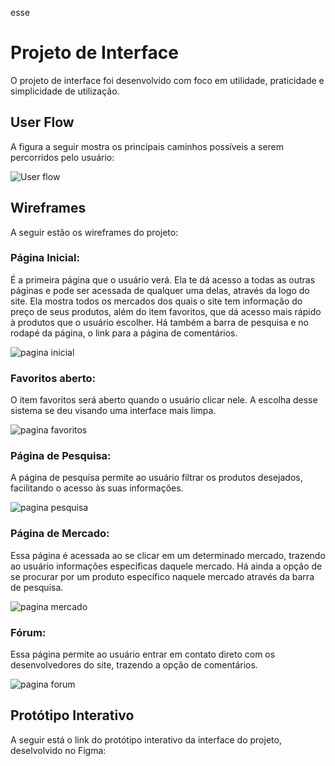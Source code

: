 esse

# Projeto de Interface

O projeto de interface foi desenvolvido com foco em utilidade, praticidade e simplicidade de utilização.


<!--
<span style="color:red">Pré-requisitos: <a href="2-Especificação.md"> Documentação de Especificação</a></span>

> Apresente as principais a interface da plataforma. Discuta como ela
> foi elaborada de forma a atender os requisitos funcionais, não
> funcionais e histórias de usuário abordados nas [Especificações do
> Projeto](2-Especificação.md).
-->
## User Flow

A figura a seguir mostra os principais caminhos possíveis a serem percorridos pelo usuário:

![User flow](https://user-images.githubusercontent.com/90793478/134994770-11d0a25a-c1c4-4895-aa60-f5c7a440f266.png)

<!--
![Exemplo de UserFlow](images/userflow.jpg)

> Fluxo de usuário (User Flow) é uma técnica que permite ao desenvolvedor
> mapear todo fluxo de telas do site ou app. Essa técnica funciona
> para alinhar os caminhos e as possíveis ações que o usuário pode
> fazer junto com os membros de sua equipe.
>
> **Links Úteis**:
> - [User Flow: O Quê É e Como Fazer?](https://medium.com/7bits/fluxo-de-usu%C3%A1rio-user-flow-o-que-%C3%A9-como-fazer-79d965872534)
> - [User Flow vs Site Maps](http://designr.com.br/sitemap-e-user-flow-quais-as-diferencas-e-quando-usar-cada-um/)

-->
## Wireframes

A seguir estão os wireframes do projeto:

### Página Inicial:
É a primeira página que o usuário verá. Ela te dá acesso a todas as outras páginas e pode ser acessada de qualquer uma delas, através da logo do site. Ela mostra todos os mercados dos quais o site tem informação do preço de seus produtos, além do item favoritos, que dá acesso mais rápido à produtos que o usuário escolher. Há também a barra de pesquisa e no rodapé da página, o link para a página de comentários.

![pagina inicial](https://user-images.githubusercontent.com/90793478/134994944-2ec44c33-d4ef-4504-8554-9ce5536081d2.png)

### Favoritos aberto:
O item favoritos será aberto quando o usuário clicar nele. A escolha desse sistema se deu visando uma interface mais limpa.

![pagina favoritos](https://user-images.githubusercontent.com/90793478/134994961-b0c33704-e041-4601-b078-03234f638bd4.png)

### Página de Pesquisa:
A página de pesquisa permite ao usuário filtrar os produtos desejados, facilitando o acesso às suas informações.

![pagina pesquisa](https://user-images.githubusercontent.com/90793478/134994971-8fe4c1cb-d9f0-4090-9f7d-920c5acfada1.png)

### Página de Mercado:
Essa página é acessada ao se clicar em um determinado mercado, trazendo ao usuário informações específicas daquele mercado. Há ainda a opção de se procurar por um produto específico naquele mercado através da barra de pesquisa.

![pagina mercado](https://user-images.githubusercontent.com/90793478/134994977-88caae16-e063-43ab-8423-b98c0e5651b3.png)

### Fórum:
Essa página permite ao usuário entrar em contato direto com os desenvolvedores do site, trazendo a opção de comentários.

![pagina forum](https://user-images.githubusercontent.com/90793478/134994988-05189787-acfe-45f2-aba2-2014b4b29a73.png)

<!--
![Exemplo de Wireframe](images/wireframe-example.png)

> São protótipos usados em design de interface para sugerir a
> estrutura de um site web e seu relacionamentos entre suas
> páginas. Um wireframe web é uma ilustração semelhante do
> layout de elementos fundamentais na interface.
> 
> **Links Úteis**:
> - [Ferramentas de Wireframes](https://rockcontent.com/blog/wireframes/)
> - [MarvelApp](https://marvelapp.com/developers/documentation/tutorials/)
-->

## Protótipo Interativo

A seguir está o link do protótipo interativo da interface do projeto, deselvolvido no Figma: 

